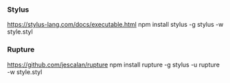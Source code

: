 ### Stylus
https://stylus-lang.com/docs/executable.html
npm install stylus -g
stylus -w style.styl

### Rupture

https://github.com/jescalan/rupture
npm install rupture -g
stylus -u rupture -w style.styl
